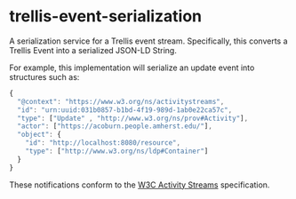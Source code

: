 # trellis-event-serialization

A serialization service for a Trellis event stream. Specifically, this converts a Trellis Event into
a serialized JSON-LD String.

For example, this implementation will serialize an update event into structures such as:

```javascript
{
  "@context": "https://www.w3.org/ns/activitystreams",
  "id": "urn:uuid:031b0857-b1bd-4f19-989d-1ab0e22ca57c",
  "type": ["Update" , "http://www.w3.org/ns/prov#Activity"],
  "actor": ["https://acoburn.people.amherst.edu/"],
  "object": {
    "id": "http://localhost:8080/resource",
    "type": ["http://www.w3.org/ns/ldp#Container"]
  }
}
```

These notifications conform to the [W3C Activity Streams](https://www.w3.org/TR/activitystreams-core/) specification.

